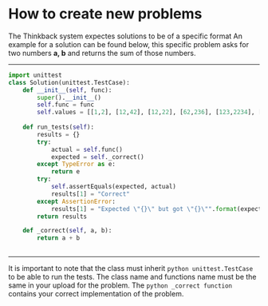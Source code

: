# How to create new problems

The Thinkback system expectes solutions to be of a specific format
An example for a solution can be found below, this specific problem asks for two numbers **a, b** and returns the sum of those numbers.

---
```python
import unittest
class Solution(unittest.TestCase):
	def __init__(self, func):
		super().__init__()
		self.func = func
		self.values = [[1,2], [12,42], [12,22], [62,236], [123,2234], [1234, 987]]
	
	def run_tests(self):
		results = {}
		try:
			actual = self.func()
			expected = self._correct()
		except TypeError as e:
			return e
		try:
			self.assertEquals(expected, actual)
			results[1] = "Correct"
		except AssertionError:
			results[1] = "Expected \"{}\" but got \"{}\"".format(expected, actual)
		return results

	def _correct(self, a, b):
		return a + b
		
```
---

It is important to note that the class must inherit ```python unittest.TestCase``` to be able to run the tests.
The class name and functions name must be the same in your upload for the problem.
The ```python _correct function``` contains your correct implementation of the problem.
